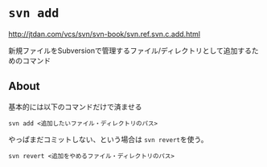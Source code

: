 # `svn add`
http://jtdan.com/vcs/svn/svn-book/svn.ref.svn.c.add.html

新規ファイルをSubversionで管理するファイル/ディレクトリとして追加するためのコマンド

## About
基本的には以下のコマンドだけで済ませる
```
svn add <追加したいファイル・ディレクトリのパス>
```

やっぱまだコミットしない、という場合は `svn revert`を使う。
```
svn revert <追加をやめるファイル・ディレクトリのパス>
```
